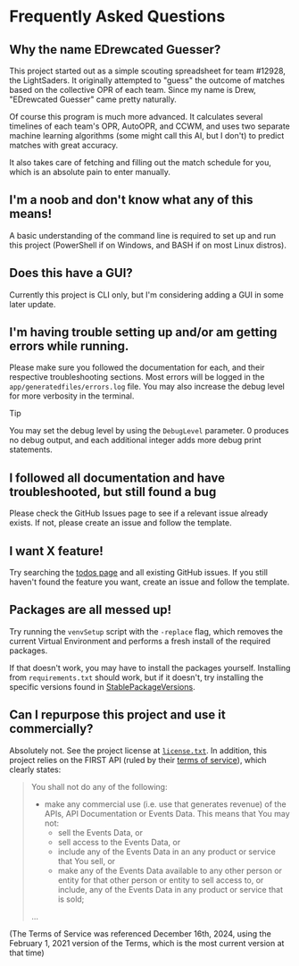 # Frequently Asked Questions

<!-- Copyright (C) 2024, Drew Wingfield

This document is part of EDrewcated Guesser by Drew Wingfield, found at https://github.com/DrewWing/EDrewcatedGuesser.
EDrewcated Guesser is free software: you can redistribute it and/or modify it under 
the terms of the AGNU Affero General Public License as published by the Free Software 
Foundation, either version 3 of the License, or (at your option) any later version.

EDrewcated Guesser is distributed in the hope that it will be useful, but WITHOUT ANY 
WARRANTY; without even the implied warranty of MERCHANTABILITY or FITNESS FOR A PARTICULAR 
PURPOSE. See the AGNU Affero General Public License for more details.

You should have received a copy of the AGNU Affero General Public License along with 
EDrewcated Guesser. If not, see <https://www.gnu.org/licenses/>.

See the documentation in the README.md file. -->

## Why the name EDrewcated Guesser?
This project started out as a simple scouting spreadsheet for team #12928, the LightSaders. It originally attempted to "guess" the outcome of matches based on the collective OPR of each team. Since my name is Drew, "EDrewcated Guesser" came pretty naturally.

Of course this program is much more advanced. It calculates several timelines of each team's OPR, AutoOPR, and CCWM, and uses two separate machine learning algorithms (some might call this AI, but I don't) to predict matches with great accuracy.

It also takes care of fetching and filling out the match schedule for you, which is an absolute pain to enter manually.


## I'm a noob and don't know what any of this means!
A basic understanding of the command line is required to set up and run this project (PowerShell if on Windows, and BASH if on most Linux distros).


## Does this have a GUI?
Currently this project is CLI only, but I'm considering adding a GUI in some later update.


## I'm having trouble setting up and/or am getting errors while running.
Please make sure you followed the documentation for each, and their respective troubleshooting sections.
Most errors will be logged in the `app/generatedfiles/errors.log` file. You may also increase the debug level for more verbosity in the terminal.
> [!Tip]
> You may set the debug level by using the `DebugLevel` parameter. 0 produces no debug output, and each additional integer adds more debug print statements.


## I followed all documentation and have troubleshooted, but still found a bug
Please check the GitHub Issues page to see if a relevant issue already exists. If not, please create an issue and follow the template.


## I want X feature!
Try searching the [todos page](todos.md) and all existing GitHub issues. 
If you still haven't found the feature you want, create an issue and follow the template.


## Packages are all messed up!
Try running the `venvSetup` script with the `-replace` flag, which removes the current Virtual Environment and performs a fresh install of the required packages. 

If that doesn't work, you may have to install the packages yourself. Installing from `requirements.txt` should work, but if it doesn't, try installing the specific versions found in [StablePackageVersions](StablePackageVersions.md).

## Can I repurpose this project and use it commercially?
Absolutely not. See the project license at [`license.txt`](../LICENSE.txt).
In addition, this project relies on the FIRST API (ruled by their [terms of service](https://frc-events.firstinspires.org/services/api/terms)), which clearly states:
> You shall not do any of the following:
> - make any commercial use (i.e. use that generates revenue) of the APIs, API Documentation or Events Data. This means that You may not:
>   - sell the Events Data, or
>   - sell access to the Events Data, or
>   - include any of the Events Data in an any product or service that You sell, or
>   - make any of the Events Data available to any other person or entity for that other person or entity to sell access to, or include, any of the Events Data in any product or service that is sold;
> >
> ...

(The Terms of Service was referenced December 16th, 2024, using the February 1, 2021 version of the Terms, which is the most current version at that time)

